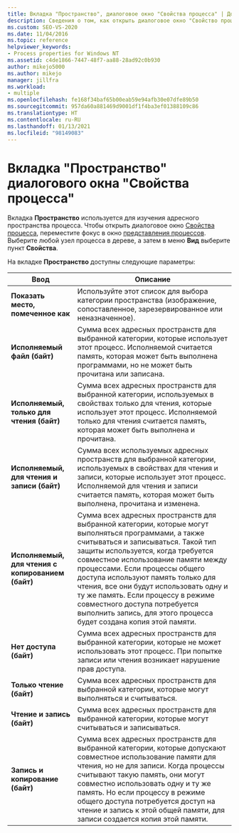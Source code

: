 ```yaml
---
title: Вкладка "Пространство", диалоговое окно "Свойства процесса" | Документация Майкрософт
description: Сведения о том, как открыть диалоговое окно "Свойство процесса" в Spy++ при отладке. Также здесь описываются параметры, доступные на вкладке "Пространство".
ms.custom: SEO-VS-2020
ms.date: 11/04/2016
ms.topic: reference
helpviewer_keywords:
- Process properties for Windows NT
ms.assetid: c4de1866-7447-48f7-aa88-28ad92c0b930
author: mikejo5000
ms.author: mikejo
manager: jillfra
ms.workload:
- multiple
ms.openlocfilehash: fe168f34baf65b00eab59e94afb30e07dfe89b50
ms.sourcegitcommit: 957da60a881469d9001df1f4ba3ef01388109c86
ms.translationtype: HT
ms.contentlocale: ru-RU
ms.lasthandoff: 01/13/2021
ms.locfileid: "98149083"
---
```

# <a name="space-tab-process-properties-dialog-box"></a>Вкладка "Пространство" диалогового окна "Свойства процесса"
Вкладка **Пространство** используется для изучения адресного пространства процесса. Чтобы открыть диалоговое окно [Свойства процесса](../debugger/process-properties-dialog-box.md), переместите фокус в окно [представления процессов](../debugger/processes-view.md). Выберите любой узел процесса в дереве, а затем в меню **Вид** выберите пункт **Свойства**.

 На вкладке **Пространство** доступны следующие параметры:

|Ввод|Описание|
|-----------|-----------------|
|**Показать место, помеченное как**|Используйте этот список для выбора категории пространства (изображение, сопоставленное, зарезервированное или неназначенное).|
|**Исполняемый файл (байт)**|Сумма всех адресных пространств для выбранной категории, которые использует этот процесс. Исполняемой считается память, которая может быть выполнена программами, но не может быть прочитана или записана.|
|**Исполняемый, только для чтения (байт)**|Сумма всех адресных пространств для выбранной категории, используемых в свойствах только для чтения, которые использует этот процесс. Исполняемой только для чтения считается память, которая может быть выполнена и прочитана.|
|**Исполняемый, для чтения и записи (байт)**|Сумма всех используемых адресных пространств для выбранной категории, используемых в свойствах для чтения и записи, которые использует этот процесс. Исполняемой для чтения и записи считается память, которая может быть выполнена, прочитана и изменена.|
|**Исполняемый, для чтения с копированием (байт)**|Сумма всех адресных пространств для выбранной категории, которые могут выполняться программами, а также считываться и записываться. Такой тип защиты используется, когда требуется совместное использование памяти между процессами. Если процессы общего доступа используют память только для чтения, все они будут использовать одну и ту же память. Если процессу в режиме совместного доступа потребуется выполнить запись, для этого процесса будет создана копия этой памяти.|
|**Нет доступа (байт)**|Сумма всех адресных пространств для выбранной категории, которые не может использовать этот процесс. При попытке записи или чтения возникает нарушение прав доступа.|
|**Только чтение (байт)**|Сумма всех адресных пространств для выбранной категории, которые могут выполняться и считываться.|
|**Чтение и запись (байт)**|Сумма всех адресных пространств для выбранной категории, которые могут считываться и записываться.|
|**Запись и копирование (байт)**|Сумма всех адресных пространств для выбранной категории, которые допускают совместное использование памяти для чтения, но не для записи. Когда процессы считывают такую память, они могут совместно использовать одну и ту же память. Но если процессу в режиме общего доступа потребуется доступ на чтение и запись к этой общей памяти, для записи создается копия этой памяти.|